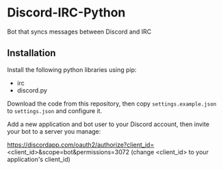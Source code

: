 # Discord-IRC-Python
Bot that syncs messages between Discord and IRC

## Installation
Install the following python libraries using pip:

- irc
- discord.py

Download the code from this repository, then copy `settings.example.json` to `settings.json` and configure it.

Add a new application and bot user to your Discord account, then invite your bot to a server you manage:

https://discordapp.com/oauth2/authorize?client_id=<client_id>&scope=bot&permissions=3072
(change <client_id> to your application's client_id)